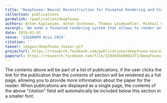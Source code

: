 ```yaml
---
title: "DeepFovea: Neural Reconstruction for Foveated Rendering and Video Compression using Learned Statistics of Natural Videos"
collection: publications
permalink: /publication/deepfovea
authors: Anton Kaplanyan, Anton Sochenov, Thomas Leimkuehler, Mikhail Okunev, Todd Goodall, Gizem Rufo
excerpt: 'We made a foveated rendering system that allows to render only ~10% of the pixels, while inpainting the rest with a neural network.'
date: 2019-01-01
venue: 'SIGGRAPH Asia 2019'
citation: ''
teaser: images/deepfovea_teaser.gif
projecturl: https://research.facebook.com/publications/deepfovea-neural-reconstruction-for-foveated-rendering-and-video-compression-using-learned-statistics-of-natural-videos/
paperurl: https://research.facebook.com/file/329493568903373/DeepFovea-Neural-Reconstruction-for-Foveated-Rendering-and-Video-Compression-using-Learned-Statistics-of-Natural-Videos.pdf
---
```


The contents above will be part of a list of publications, if the user clicks the link for the publication than the contents of section will be rendered as a full page, allowing you to provide more information about the paper for the reader. When publications are displayed as a single page, the contents of the above "citation" field will automatically be included below this section in a smaller font.
